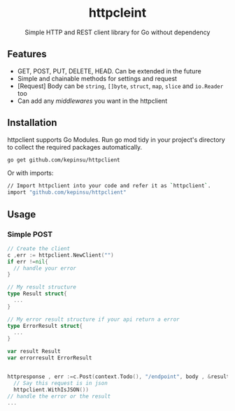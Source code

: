 <p align="center">
<h1 align="center">httpcleint</h1>
<p align="center">Simple HTTP and REST client library for Go without dependency</p>
</p>


## Features

  * GET, POST, PUT, DELETE, HEAD. Can be extended in the future
  * Simple and chainable methods for settings and request
  * [Request] Body can be `string`, `[]byte`, `struct`, `map`, `slice` and `io.Reader` too
  * Can add any *middlewares* you want in the httpclient

## Installation

httpclient supports Go Modules. Run go mod tidy in your project's directory to collect the required packages automatically.

```bash
go get github.com/kepinsu/httpclient
```

Or with imports:

```bash
// Import httpclient into your code and refer it as `httpclient`.
import "github.com/kepinsu/httpclient"
```

## Usage

### Simple POST

```go
// Create the client
c ,err := httpclient.NewClient("")
if err !=nil{
  // handle your error
}

// My result structure
type Result struct{
  ...
}

// My error result structure if your api return a error
type ErrorResult struct{
  ...
}

var result Result
var errorresult ErrorResult


httpresponse , err :=c.Post(context.Todo(), "/endpoint", body , &result, &errorresult, 
  // Say this request is in json
  httpclient.WithIsJSON())
// handle the error or the result
...
```